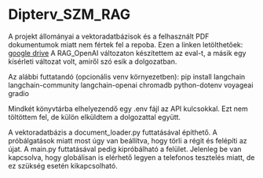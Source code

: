 # Dipterv_SZM_RAG

A projekt állományai a vektoradatbázisok és a felhasznált PDF dokumentumok miatt nem fértek fel a repoba.
Ezen a linken letölthetőek: [google drive](https://drive.google.com/drive/folders/1le6lw988GPmSxG6p3hbPoaQ0Ps7f7smF?usp=sharing) 
A RAG_OpenAI változaton készítettem az eval-t, a másik egy kísérleti változat volt, amiről szó esik a dolgozatban.

Az alábbi futtatandó (opcionális venv környezetben):
pip install langchain langchain-community langchain-openai chromadb python-dotenv voyageai gradio

Mindkét könyvtárba elhelyezendő egy .env fájl az API kulcsokkal. Ezt nem töltöttem fel, de külön elküldtem a dolgozattal együtt.

A vektoradatbázis a document_loader.py futtatásával építhető. A próbálgatások miatt most úgy van beállítva, hogy törli a régit és felépíti az újat.
A main.py futtatásával pedig kipróbálható a felület. Jelenleg be van kapcsolva, hogy globálisan is elérhető legyen a telefonos tesztelés miatt, de ez szükség esetén kikapcsolható.


